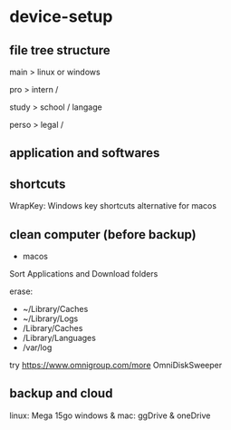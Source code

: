 # device-setup


## file tree structure

main > linux or windows

pro > intern /

study > school / langage

perso > legal /

## application and softwares

## shortcuts

WrapKey: Windows key shortcuts alternative for macos

## clean computer (before backup)

- macos

Sort Applications and Download folders

erase: 
- ~/Library/Caches
- ~/Library/Logs
- /Library/Caches
- /Library/Languages
- /var/log

try https://www.omnigroup.com/more OmniDiskSweeper

## backup and cloud

linux: Mega 15go
windows & mac: ggDrive & oneDrive

